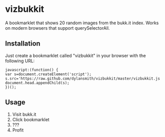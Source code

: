 vizbukkit
=========

A bookmarklet that shows 20 random images from the bukk.it index.
Works on modern browsers that support querySelectorAll.

Installation
------------
Just create a bookmarklet called "vizbukkit" in your browser with the following URL:

    javascript:(function() {
    var s=document.createElement('script');
    s.src='https://raw.github.com/dylansmith/vizbukkit/master/vizbukkit.js';
    document.head.appendChild(s);
    })();

Usage
-----
1. Visit bukk.it
2. Click bookmarklet
3. ???
4. Profit